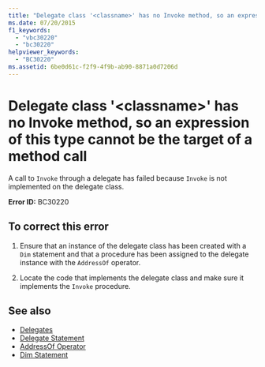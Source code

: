 ```yaml
---
title: "Delegate class '<classname>' has no Invoke method, so an expression of this type cannot be the target of a method call"
ms.date: 07/20/2015
f1_keywords: 
  - "vbc30220"
  - "bc30220"
helpviewer_keywords: 
  - "BC30220"
ms.assetid: 6be0d61c-f2f9-4f9b-ab90-8871a0d7206d
---
```

# Delegate class '\<classname>' has no Invoke method, so an expression of this type cannot be the target of a method call
A call to `Invoke` through a delegate has failed because `Invoke` is not implemented on the delegate class.  
  
 **Error ID:** BC30220  
  
## To correct this error  
  
1. Ensure that an instance of the delegate class has been created with a `Dim` statement and that a procedure has been assigned to the delegate instance with the `AddressOf` operator.  
  
2. Locate the code that implements the delegate class and make sure it implements the `Invoke` procedure.  
  
## See also

- [Delegates](../../../visual-basic/programming-guide/language-features/delegates/index.md)
- [Delegate Statement](../../../visual-basic/language-reference/statements/delegate-statement.md)
- [AddressOf Operator](../../../visual-basic/language-reference/operators/addressof-operator.md)
- [Dim Statement](../../../visual-basic/language-reference/statements/dim-statement.md)
